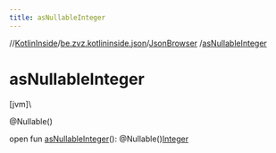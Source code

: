 ```yaml
---
title: asNullableInteger
---
```

//[KotlinInside](../../../index.html)/[be.zvz.kotlininside.json](../index.html)/[JsonBrowser](index.html)
/[asNullableInteger](as-nullable-integer.html)

# asNullableInteger

[jvm]\

@Nullable()

open fun [asNullableInteger](as-nullable-integer.html)():
@Nullable()[Integer](https://docs.oracle.com/javase/7/docs/api/java/lang/Integer.html)




